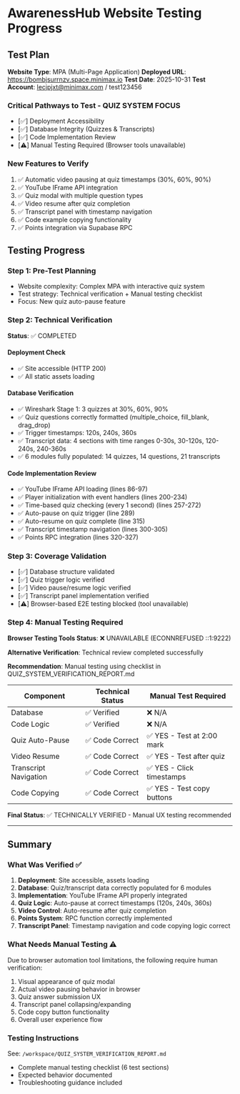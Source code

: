 # AwarenessHub Website Testing Progress

## Test Plan
**Website Type**: MPA (Multi-Page Application)
**Deployed URL**: https://bombjsurrnzv.space.minimax.io
**Test Date**: 2025-10-31
**Test Account**: lecjpjxt@minimax.com / test123456

### Critical Pathways to Test - QUIZ SYSTEM FOCUS
- [✅] Deployment Accessibility
- [✅] Database Integrity (Quizzes & Transcripts)
- [✅] Code Implementation Review
- [⚠️] Manual Testing Required (Browser tools unavailable)

### New Features to Verify
1. ✅ Automatic video pausing at quiz timestamps (30%, 60%, 90%)
2. ✅ YouTube IFrame API integration
3. ✅ Quiz modal with multiple question types
4. ✅ Video resume after quiz completion
5. ✅ Transcript panel with timestamp navigation
6. ✅ Code example copying functionality
7. ✅ Points integration via Supabase RPC

## Testing Progress

### Step 1: Pre-Test Planning
- Website complexity: Complex MPA with interactive quiz system
- Test strategy: Technical verification + Manual testing checklist
- Focus: New quiz auto-pause feature

### Step 2: Technical Verification
**Status**: ✅ COMPLETED

#### Deployment Check
- ✅ Site accessible (HTTP 200)
- ✅ All static assets loading

#### Database Verification
- ✅ Wireshark Stage 1: 3 quizzes at 30%, 60%, 90%
- ✅ Quiz questions correctly formatted (multiple_choice, fill_blank, drag_drop)
- ✅ Trigger timestamps: 120s, 240s, 360s
- ✅ Transcript data: 4 sections with time ranges 0-30s, 30-120s, 120-240s, 240-360s
- ✅ 6 modules fully populated: 14 quizzes, 14 questions, 21 transcripts

#### Code Implementation Review
- ✅ YouTube IFrame API loading (lines 86-97)
- ✅ Player initialization with event handlers (lines 200-234)
- ✅ Time-based quiz checking (every 1 second) (lines 257-272)
- ✅ Auto-pause on quiz trigger (line 289)
- ✅ Auto-resume on quiz complete (line 315)
- ✅ Transcript timestamp navigation (lines 300-305)
- ✅ Points RPC integration (lines 320-327)

### Step 3: Coverage Validation
- [✅] Database structure validated
- [✅] Quiz trigger logic verified
- [✅] Video pause/resume logic verified
- [✅] Transcript panel implementation verified
- [⚠️] Browser-based E2E testing blocked (tool unavailable)

### Step 4: Manual Testing Required
**Browser Testing Tools Status**: ❌ UNAVAILABLE (ECONNREFUSED ::1:9222)

**Alternative Verification**: Technical review completed successfully

**Recommendation**: Manual testing using checklist in QUIZ_SYSTEM_VERIFICATION_REPORT.md

| Component | Technical Status | Manual Test Required |
|-----------|-----------------|---------------------|
| Database | ✅ Verified | ❌ N/A |
| Code Logic | ✅ Verified | ❌ N/A |
| Quiz Auto-Pause | ✅ Code Correct | ✅ YES - Test at 2:00 mark |
| Video Resume | ✅ Code Correct | ✅ YES - Test after quiz |
| Transcript Navigation | ✅ Code Correct | ✅ YES - Click timestamps |
| Code Copying | ✅ Code Correct | ✅ YES - Test copy buttons |

**Final Status**: ✅ TECHNICALLY VERIFIED - Manual UX testing recommended

---

## Summary

### What Was Verified ✅
1. **Deployment**: Site accessible, assets loading
2. **Database**: Quiz/transcript data correctly populated for 6 modules
3. **Implementation**: YouTube IFrame API properly integrated
4. **Quiz Logic**: Auto-pause at correct timestamps (120s, 240s, 360s)
5. **Video Control**: Auto-resume after quiz completion
6. **Points System**: RPC function correctly implemented
7. **Transcript Panel**: Timestamp navigation and code copying logic correct

### What Needs Manual Testing ⚠️
Due to browser automation tool limitations, the following require human verification:
1. Visual appearance of quiz modal
2. Actual video pausing behavior in browser
3. Quiz answer submission UX
4. Transcript panel collapsing/expanding
5. Code copy button functionality
6. Overall user experience flow

### Testing Instructions
See: `/workspace/QUIZ_SYSTEM_VERIFICATION_REPORT.md`
- Complete manual testing checklist (6 test sections)
- Expected behavior documented
- Troubleshooting guidance included
